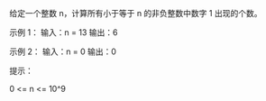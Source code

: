 给定一个整数 n，计算所有小于等于 n 的非负整数中数字 1 出现的个数。

示例 1：
输入：n = 13
输出：6

示例 2：
输入：n = 0
输出：0

提示：

0 <= n <= 10^9

